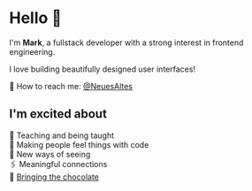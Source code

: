# Hello 👋

I'm **Mark**, a fullstack developer with a strong interest in frontend engineering.</br>

I love building beautifully designed user interfaces!</br>

💌 How to reach me: [@NeuesAltes](https://twitter.com/NeuesAltes)

## I'm excited about
🌱 Teaching and being taught</br>
🥰 Making people feel things with code</br>
🧐 New ways of seeing</br>
🖇 Meaningful connections</br>
🍩 [Bringing the chocolate](https://loremipsum.ueno.co/designers-should-always-bring-the-chocolate-7eb597300215)